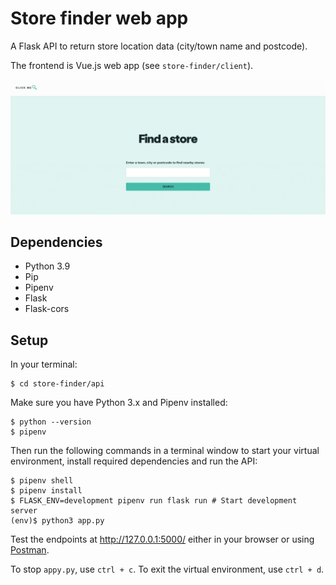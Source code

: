 # Store finder web app
A Flask API to return store location data (city/town name and postcode).

The frontend is Vue.js web app (see ```store-finder/client```).

![store-finder-app demo](./static/storefinder-demo.gif)

## Dependencies
- Python 3.9
- Pip
- Pipenv
- Flask
- Flask-cors

## Setup
In your terminal:

    $ cd store-finder/api

Make sure you have Python 3.x and Pipenv installed:

    $ python --version
    $ pipenv
Then run the following commands in a terminal window to start your virtual environment, install required dependencies and run the API:

    $ pipenv shell
    $ pipenv install 
    $ FLASK_ENV=development pipenv run flask run # Start development server
    (env)$ python3 app.py
   Test the endpoints at http://127.0.0.1:5000/ either in your browser or using [Postman](https://www.postman.com/).
   
   To stop `appy.py`, use `ctrl + c`. 
   To exit the virtual environment, use `ctrl + d`.
